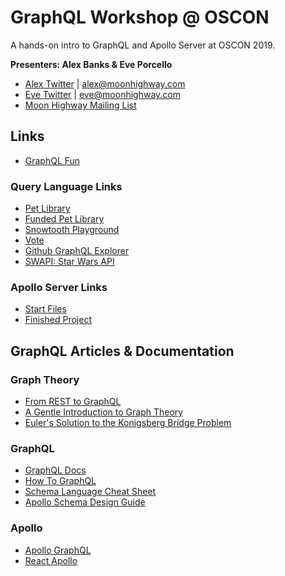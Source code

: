 # GraphQL Workshop @ OSCON

A hands-on intro to GraphQL and Apollo Server at OSCON 2019.

**Presenters: Alex Banks & Eve Porcello**

- [Alex Twitter](https://www.twitter.com/eveporcello) | alex@moonhighway.com
- [Eve Twitter](https://www.twitter.com/eveporcello) | eve@moonhighway.com
- [Moon Highway Mailing List](https://moonhighway.com)

## Links

- [GraphQL Fun](http://www.graphql.fun)

### Query Language Links

- [Pet Library](https://pet-library.moonhighway.com)
- [Funded Pet Library](https://pet-library.moonhighway.com)
- [Snowtooth Playground](http://snowtooth.moonhighway.com)
- [Vote](http://vote.moonhighway.com)
- [Github GraphQL Explorer](https://developer.github.com/v4/explorer/)
- [SWAPI: Star Wars API](http://graphql.org/swapi-graphql/)

### Apollo Server Links

- [Start Files](https://github.com/graphqlworkshop/snowtooth-api)
- [Finished Project](https://github.com/graphqlworkshop/snowtooth-api/tree/complete)

## GraphQL Articles & Documentation

### Graph Theory

- [From REST to GraphQL](https://0x2a.sh/from-rest-to-graphql-b4e95e94c26b)
- [A Gentle Introduction to Graph Theory](https://dev.to/vaidehijoshi/a-gentle-introduction-to-graph-theory)
- [Euler's Solution to the Konigsberg Bridge Problem](https://www.maa.org/press/periodicals/convergence/leonard-eulers-solution-to-the-konigsberg-bridge-problem)

### GraphQL

- [GraphQL Docs](http://graphql.org/)
- [How To GraphQL](https://www.howtographql.com/)
- [Schema Language Cheat Sheet](https://github.com/sogko/graphql-schema-language-cheat-sheet)
- [Apollo Schema Design Guide](https://www.apollographql.com/docs/guides/schema-design.html)

### Apollo

- [Apollo GraphQL](https://www.apollographql.com/)
- [React Apollo](https://github.com/apollographql/react-apollo)

